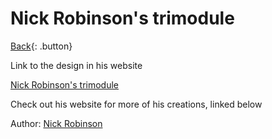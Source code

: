 # Nick Robinson's trimodule
[Back](../origami.md){: .button}

Link to the design in his website

[Nick Robinson's trimodule](https://nickorigami.com/wp-content/uploads/2018/02/diag_trimodule.jpg)

Check out his website for more of his creations, linked below

Author: [Nick Robinson](https://nickorigami.com)
